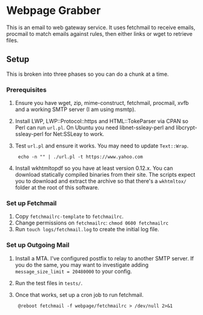Webpage Grabber
===============

This is an email to web gateway service.  It uses fetchmail to receive emails, procmail to match emails against rules, then either links or wget to retrieve files.


Setup
-----

This is broken into three phases so you can do a chunk at a time.


### Prerequisites

1. Ensure you have wget, zip, mime-construct, fetchmail, procmail, xvfb and a working SMTP server (I am using msmtp).
2. Install LWP, LWP::Protocol::https and HTML::TokeParser via CPAN so Perl can run `url.pl`.  On Ubuntu you need libnet-ssleay-perl and libcrypt-ssleay-perl for Net:SSLeay to work.
3. Test `url.pl` and ensure it works.  You may need to update `Text::Wrap`.

        echo -n "" | ./url.pl -t https://www.yahoo.com

4. Install wkhtmltopdf so you have at least version 0.12.x.  You can download statically compiled binaries from their site.  The scripts expect you to download and extract the archive so that there's a `wkhtmltox/` folder at the root of this software.


### Set up Fetchmail

1. Copy `fetchmailrc-template` to `fetchmailrc`.
2. Change permissions on `fetchmailrc`: `chmod 0600 fetchmailrc`
3. Run `touch logs/fetchmail.log` to create the initial log file.


### Set up Outgoing Mail

1. Install a MTA.  I've configured postfix to relay to another SMTP server.  If you do the same, you may want to investigate adding `message_size_limit = 20480000` to your config.
2. Run the test files in `tests/`.
3. Once that works, set up a cron job to run fetchmail.

        @reboot fetchmail -f webpage/fetchmailrc > /dev/null 2>&1
